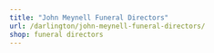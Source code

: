```yaml
---
title: "John Meynell Funeral Directors"
url: /darlington/john-meynell-funeral-directors/
shop: funeral directors
---
```

